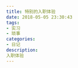 ```yaml
---
title: 特别的入职体验
date: 2018-05-05 23:30:43
tags:
- 实习
- 琐事
categories:
- 日记
description:
入职体验
---
```

